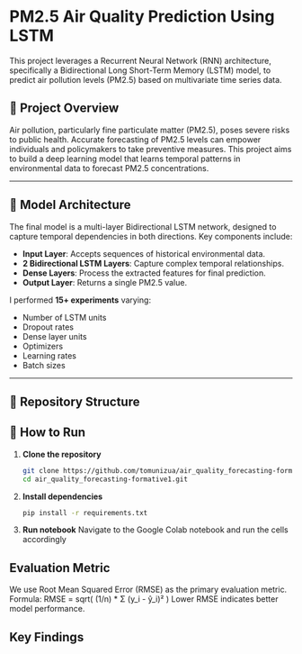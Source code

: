 # PM2.5 Air Quality Prediction Using LSTM

This project leverages a Recurrent Neural Network (RNN) architecture, specifically a Bidirectional Long Short-Term Memory (LSTM) model, to predict air pollution levels (PM2.5) based on multivariate time series data.

## 📌 Project Overview

Air pollution, particularly fine particulate matter (PM2.5), poses severe risks to public health. Accurate forecasting of PM2.5 levels can empower individuals and policymakers to take preventive measures. This project aims to build a deep learning model that learns temporal patterns in environmental data to forecast PM2.5 concentrations.

---

## 🧠 Model Architecture

The final model is a multi-layer Bidirectional LSTM network, designed to capture temporal dependencies in both directions. Key components include:

- **Input Layer**: Accepts sequences of historical environmental data.
- **2 Bidirectional LSTM Layers**: Capture complex temporal relationships.
- **Dense Layers**: Process the extracted features for final prediction.
- **Output Layer**: Returns a single PM2.5 value.

I performed **15+ experiments** varying:
- Number of LSTM units
- Dropout rates
- Dense layer units
- Optimizers
- Learning rates
- Batch sizes

---

## 📁 Repository Structure

## 🚀 How to Run

1. **Clone the repository**
   ```bash
   git clone https://github.com/tomunizua/air_quality_forecasting-formative1.git
   cd air_quality_forecasting-formative1.git

2. **Install dependencies**
   ```bash
   pip install -r requirements.txt

3. **Run notebook**
   Navigate to the Google Colab notebook and run the cells accordingly

## Evaluation Metric

We use Root Mean Squared Error (RMSE) as the primary evaluation metric.
Formula:
RMSE = sqrt( (1/n) * Σ (y_i - ŷ_i)² )
Lower RMSE indicates better model performance.

## Key Findings

   
